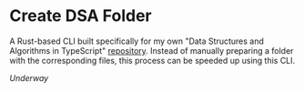 # Create DSA Folder

A Rust-based CLI built specifically for my own "Data Structures and Algorithms in TypeScript" [repository](https://github.com/vladdoroniuk/data-structures-and-algorithms). Instead of manually preparing a folder with the corresponding files, this process can be speeded up using this CLI.

_Underway_
